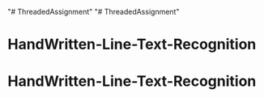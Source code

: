 "# ThreadedAssignment" 
"# ThreadedAssignment" 
# HandWritten-Line-Text-Recognition
# HandWritten-Line-Text-Recognition
